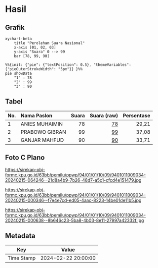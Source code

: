 # Hasil

## Grafik

```mermaid
xychart-beta
    title "Perolehan Suara Nasional"
    x-axis [01, 02, 03]
    y-axis "Suara" 0 --> 99
    bar [78, 99, 90]
```

```mermaid
%%{init: {"pie": {"textPosition": 0.5}, "themeVariables": {"pieOuterStrokeWidth": "5px"}} }%%
pie showData
    "1" : 78
    "2" : 99
    "3" : 90
```

## Tabel

| No. | Nama Paslon    | Suara | Suara (raw) | Persentase |
|:--- |:-------------- | -----:| -----------:| ----------:|
| 1   | ANIES MUHAIMIN | 78    | [78][p-1]   | 29,21      |
| 2   | PRABOWO GIBRAN | 99    | [99][p-2]   | 37,08      |
| 3   | GANJAR MAHFUD  | 90    | [90][p-3]   | 33,71      |


[p-1]: https://github.com/gigit-pemilu/pemilu-2024/blob/main/pilpres/hitung-suara/sub/94-papua-tengah/sub/01-nabire/sub/01-nabire/sub/1009-siriwini/sub/034-tps/sub/paslon-1.txt
[p-2]: https://github.com/gigit-pemilu/pemilu-2024/blob/main/pilpres/hitung-suara/sub/94-papua-tengah/sub/01-nabire/sub/01-nabire/sub/1009-siriwini/sub/034-tps/sub/paslon-2.txt
[p-3]: https://github.com/gigit-pemilu/pemilu-2024/blob/main/pilpres/hitung-suara/sub/94-papua-tengah/sub/01-nabire/sub/01-nabire/sub/1009-siriwini/sub/034-tps/sub/paslon-3.txt

## Foto C Plano

https://sirekap-obj-formc.kpu.go.id/63bb/pemilu/ppwp/94/01/01/10/09/9401011009034-20240215-064246--21d8a4b9-7b26-48d7-a5c1-cfcd4e151479.jpg

https://sirekap-obj-formc.kpu.go.id/63bb/pemilu/ppwp/94/01/01/10/09/9401011009034-20240215-000346--f7e4e7cd-ed05-4aac-8223-14be01de11b5.jpg

https://sirekap-obj-formc.kpu.go.id/63bb/pemilu/ppwp/94/01/01/10/09/9401011009034-20240215-000638--8b646c23-5ba8-4b03-8e11-27997a42332f.jpg


## Metadata

| Key        | Value               |
| ---------- | ------------------- |
| Time Stamp | 2024-02-22 20:00:00 |



